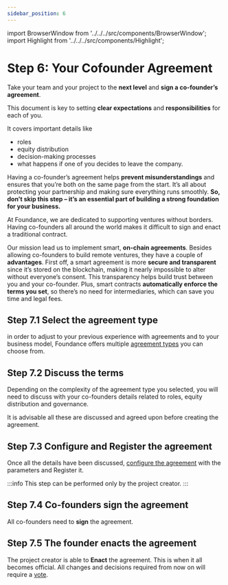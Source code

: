 ```yaml
---
sidebar_position: 6
---
```


import BrowserWindow from '../../../src/components/BrowserWindow';
import Highlight from '../../../src/components/Highlight';

# Step 6: Your Cofounder Agreement

Take your team and your project to the **next level** and **sign a co-founder’s agreement**.

This document is key to setting **clear expectations** and **responsibilities** for each of you.

It covers important details like

- roles
- equity distribution
- decision-making processes
- what happens if one of you decides to leave the company.

Having a co-founder’s agreement helps **prevent misunderstandings** and ensures that you’re both on the same page from the start. It’s all about protecting your partnership and making sure everything runs smoothly. **So, don’t skip this step – it’s an essential part of building a strong foundation for your business.**

At Foundance, we are dedicated to supporting ventures without borders. Having co-founders all around the world makes it difficult to sign and enact a traditional contract.

Our mission lead us to implement smart, **on-chain agreements**. Besides allowing co-founders to build remote ventures, they have a couple of **advantages**. First off, a smart agreement is more **secure and transparent** since it’s stored on the blockchain, making it nearly impossible to alter without everyone’s consent. This transparency helps build trust between you and your co-founder. Plus, smart contracts **automatically enforce the terms you set**, so there’s no need for intermediaries, which can save you time and legal fees.

## Step 7.1 Select the agreement type

in order to adjust to your previous experience with agreements and to your business model, Foundance offers multiple [agreement types](../../running-a-foundance/creating-an-agreement/make-agreement.md) you can choose from.

## Step 7.2 Discuss the terms

Depending on the complexity of the agreement type you selected, you will need to discuss with your co-founders details related to roles, equity distribution and governance.

It is advisable all these are discussed and agreed upon before creating the agreement.

## Step 7.3 Configure and Register the agreement

Once all the details have been discussed, [configure the agreement](../../running-a-foundance/creating-an-agreement/make-agreement.md) with the parameters and Register it.

:::info
This step can be performed only by the project creator.
:::

## Step 7.4 Co-founders sign the agreement

All co-founders need to **sign** the agreement.

## Step 7.5 The founder enacts the agreement

The project creator is able to **Enact** the agreement. This is when it all becomes official. All changes and decisions required from now on will require a [vote](../../running-a-foundance/governance/general-governance).
